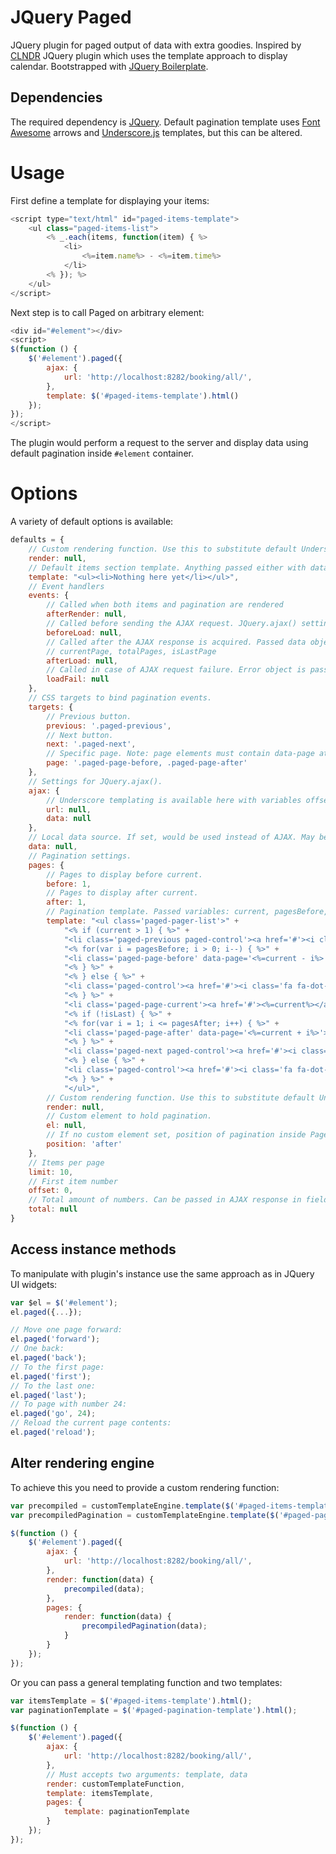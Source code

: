 JQuery Paged
============

JQuery plugin for paged output of data with extra goodies. Inspired by [CLNDR](https://github.com/kylestetz/CLNDR) JQuery plugin which uses the template approach to display calendar. Bootstrapped with [JQuery Boilerplate](https://github.com/jquery-boilerplate/jquery-boilerplate/).

Dependencies
------------

The required dependency is [JQuery](http://jquery.com/download/). Default pagination template uses [Font Awesome](http://fontawesome.io/icons/) arrows and [Underscore.js](http://underscorejs.org/#template) templates, but this can be altered.

Usage
============

First define a template for displaying your items:

```javascript
<script type="text/html" id="paged-items-template">
    <ul class="paged-items-list">
        <% _.each(items, function(item) { %>
            <li>
                <%=item.name%> - <%=item.time%>
            </li>
        <% }); %>
    </ul>
</script>
```

Next step is to call Paged on arbitrary element:

```javascript
<div id="#element"></div>
<script>
$(function () {
    $('#element').paged({
        ajax: {
            url: 'http://localhost:8282/booking/all/',
        },
        template: $('#paged-items-template').html()
    });
});
</script>
```

The plugin would perform a request to the server and display data using default pagination inside `#element` container.

Options
=======

A variety of default options is available:

```javascript
defaults = {
    // Custom rendering function. Use this to substitute default Underscore template engine.
    render: null,
    // Default items section template. Anything passed either with data or from server is available here.
    template: "<ul><li>Nothing here yet</li></ul>",
    // Event handlers
    events: {
        // Called when both items and pagination are rendered
        afterRender: null,
        // Called before sending the AJAX request. JQuery.ajax() settings object is passed here.
        beforeLoad: null,
        // Called after the AJAX response is acquired. Passed data object with extras:
        // currentPage, totalPages, isLastPage
        afterLoad: null,
        // Called in case of AJAX request failure. Error object is passed here.
        loadFail: null
    },
    // CSS targets to bind pagination events.
    targets: {
        // Previous button.
        previous: '.paged-previous',
        // Next button.
        next: '.paged-next',
        // Specific page. Note: page elements must contain data-page attribute with current page number.
        page: '.paged-page-before, .paged-page-after'
    },
    // Settings for JQuery.ajax().
    ajax: {
        // Underscore templating is available here with variables offset and limit.
        url: null,
        data: null
    },
    // Local data source. If set, would be used instead of AJAX. May be either array or contain 'root' element with name of array child.
    data: null,
    // Pagination settings.
    pages: {
        // Pages to display before current.
        before: 1,
        // Pages to display after current.
        after: 1,
        // Pagination template. Passed variables: current, pagesBefore, pagesAfter, isLast, totalPages
        template: "<ul class='paged-pager-list'>" +
            "<% if (current > 1) { %>" +
            "<li class='paged-previous paged-control'><a href='#'><i class='fa fa-long-arrow-left'></i></a></li>" +
            "<% for(var i = pagesBefore; i > 0; i--) { %>" +
            "<li class='paged-page-before' data-page='<%=current - i%>'><a href='#'><%=current - i%></a></li>" +
            "<% } %>" +
            "<% } else { %>" +
            "<li class='paged-control'><a href='#'><i class='fa fa-dot-circle-o'></i></a></li>" +
            "<% } %>" +
            "<li class='paged-page-current'><a href='#'><%=current%></a></li>" +
            "<% if (!isLast) { %>" +
            "<% for(var i = 1; i <= pagesAfter; i++) { %>" +
            "<li class='paged-page-after' data-page='<%=current + i%>'><a href='#'><%=current + i%></a></li>" +
            "<% } %>" +
            "<li class='paged-next paged-control'><a href='#'><i class='fa fa-long-arrow-right'></i></a></li>" +
            "<% } else { %>" +
            "<li class='paged-control'><a href='#'><i class='fa fa-dot-circle-o'></i></a></li>" +
            "<% } %>" +
            "</ul>",
        // Custom rendering function. Use this to substitute default Underscore template engine.
        render: null,
        // Custom element to hold pagination.
        el: null,
        // If no custom element set, position of pagination inside Paged container. Possible values: before, after.
        position: 'after'
    },
    // Items per page
    limit: 10,
    // First item number
    offset: 0,
    // Total amount of numbers. Can be passed in AJAX response in field 'total'. For local data source may be computed automatically.
    total: null
}
```

Access instance methods
-----------------------

To manipulate with plugin's instance use the same approach as in JQuery UI widgets:

```javascript
var $el = $('#element');
el.paged({...});

// Move one page forward:
el.paged('forward');
// One back:
el.paged('back');
// To the first page:
el.paged('first');
// To the last one:
el.paged('last');
// To page with number 24:
el.paged('go', 24);
// Reload the current page contents:
el.paged('reload');
```

Alter rendering engine
----------------------

To achieve this you need to provide a custom rendering function:

```javascript
var precompiled = customTemplateEngine.template($('#paged-items-template').html());
var precompiledPagination = customTemplateEngine.template($('#paged-pagination-template').html());

$(function () {
    $('#element').paged({
        ajax: {
            url: 'http://localhost:8282/booking/all/',
        },
        render: function(data) {
            precompiled(data);
        },
        pages: {
            render: function(data) {
                precompiledPagination(data);
            }
        }
    });
});
```

Or you can pass a general templating function and two templates:

```javascript
var itemsTemplate = $('#paged-items-template').html();
var paginationTemplate = $('#paged-pagination-template').html();

$(function () {
    $('#element').paged({
        ajax: {
            url: 'http://localhost:8282/booking/all/',
        },
        // Must accepts two arguments: template, data
        render: customTemplateFunction,
        template: itemsTemplate,
        pages: {
            template: paginationTemplate
        }
    });
});
```